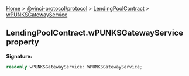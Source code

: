 [Home](./index.md) &gt; [@vinci-protocol/protocol](./protocol.md) &gt; [LendingPoolContract](./protocol.lendingpoolcontract.md) &gt; [wPUNKSGatewayService](./protocol.lendingpoolcontract.wpunksgatewayservice.md)

## LendingPoolContract.wPUNKSGatewayService property

<b>Signature:</b>

```typescript
readonly wPUNKSGatewayService: WPUNKSGatewayService;
```
